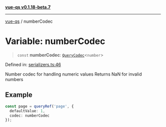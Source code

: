[**vue-qs v0.1.18-beta.7**](../README.md)

***

[vue-qs](../README.md) / numberCodec

# Variable: numberCodec

> `const` **numberCodec**: [`QueryCodec`](../type-aliases/QueryCodec.md)\<`number`\>

Defined in: [serializers.ts:46](https://github.com/iamsomraj/vue-qs/blob/ff60e1586d4655408e5c5a224bc4b63d54bf2fc1/src/serializers.ts#L46)

Number codec for handling numeric values
Returns NaN for invalid numbers

## Example

```ts
const page = queryRef('page', {
  defaultValue: 1,
  codec: numberCodec
});
```
